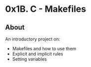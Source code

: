 # 0x1B. C - Makefiles
## About
An introductory project on:
- Makefiles and how to use them
- Explicit and implicit rules
- Setting variables
